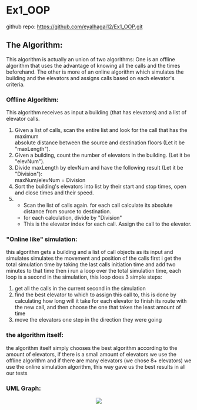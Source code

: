 # Ex1_OOP

github repo: https://github.com/eyalhagai12/Ex1_OOP.git

## The Algorithm:

This algorithm is actually an union of two algorithms:
One is an offline algorithm that uses the advantage of knowing all the calls and the times beforehand.
The other is more of an online algorithm which simulates the building and the elevators and assigns calls based on each elevator's criteria.

### Offline Algorithm:
This algorithm receives as input a building (that has elevators) and a list of elevator calls.

1. Given a list of calls, scan the entire list and look for the call that has the maximum  
   absolute distance between the source and destination floors (Let it be "maxLength").
2. Given a building, count the number of elevators in the building. (Let it be "elevNum").
3. Divide maxLength by elevNum and have the following result (Let it be "Division"):  
   maxNum/elevNum = Division
4. Sort the building's elevators into list by their start and stop times, open and close times and their
   speed.
5. - Scan the list of calls again. for each call calculate its absolute distance from source to destination.
   - for each calculation, divide by "Division"
   - This is the elevator index for each call. Assign the call to the elevator.

### "Online like" simulation:
this algorithm gets a building and a list of call objects as its input and simulates simulates the movement and position of the calls
first i get the total simulation time by taking the last calls initiation time and add two minutes to that time
then i run a loop over the total simulation time, each loop is a second in the simulation, this loop does 3 simple steps:

1. get all the calls in the current second in the simulation
2. find the best elevator to which to assign this call to, this is done by calculating how long will it take for each elevator to finish its route with the new call, and then choose the one that takes the least amount of time
3. move the elevators one step in the direction they were going


### the algorithm itself:
the algorithm itself simply chooses the best algorithm according to the amount of elevators, if there is a small amount of elevators we use the offline algorithm and if there are many elevators (we chose 8+ elevators) we use the online simulation algorithm, this way gave us the best results in all our tests

### UML Graph:
<p align="center">
<img src="https://user-images.githubusercontent.com/77681248/142482512-8cf81f74-be20-42e8-a5ae-f02c82c271f1.png">
</p>
